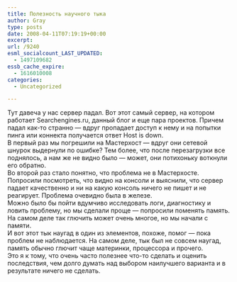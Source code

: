 ```yaml
---
title: Полезность научного тыка
author: Gray
type: posts
date: 2008-04-11T07:19:19+00:00
excerpt:
url: /9240
esml_socialcount_LAST_UPDATED:
  - 1497109682
essb_cache_expire:
  - 1616010008
categories:
  - Uncategorized

---
```








Тут давеча у нас сервер падал. Вот этот самый сервер, на котором работает Searchengines.ru, данный блог и еще пара проектов. Причем падал как-то странно &#8212; вдруг пропадает доступ к нему и на попытки пинга или коннекта получается ответ Host is down.  
В первый раз мы погрешили на Мастерхост &#8212; вдруг они сетевой шнурок выдернули по ошибке? Тем более, что после перезагрузки все поднялось, а нам же не видно было &#8212; может, они потихоньку воткнули его обратно.  
Во второй раз стало понятно, что проблема не в Мастерхосте. Попросили посмотреть, что видно на консоли и выяснили, что сервер падает качественно и ни на какую консоль ничего не пишет и не реагирует. Проблема очевидно была в железе.  
Можно было бы пойти вдумчиво исследовать логи, диагностику и ловить проблему, но мы сделали проще &#8212; попросили поменять память. На самом деле так глючить может очень многое, но мы начали с памяти.  
И вот этот тык наугад в один из элементов, похоже, помог &#8212; пока проблем не наблюдается. На самом деле, тык был не совсем наугад, память обычно глючит чаще материнки, процессора и прочего.  
Это я к тому, что очень часто полезнее что-то сделать и оценить последствия, чем долго думать над выбором наилучшего варианта и в результате ничего не сделать.